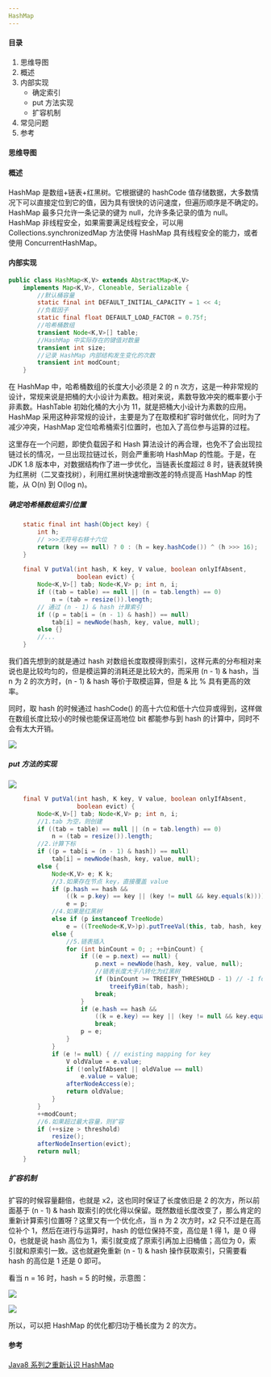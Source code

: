 ```yaml
---
HashMap
---
```


#### 目录

1. 思维导图
2. 概述
3. 内部实现
   - 确定索引
   - put 方法实现
   - 扩容机制
4. 常见问题
5. 参考

#### 思维导图

#### 概述

HashMap 是数组+链表+红黑树。它根据键的 hashCode 值存储数据，大多数情况下可以直接定位到它的值，因为具有很快的访问速度，但遍历顺序是不确定的。HashMap 最多只允许一条记录的键为 null，允许多条记录的值为 null。HashMap 非线程安全，如果需要满足线程安全，可以用 Collections.synchronizedMap 方法使得 HashMap 具有线程安全的能力，或者使用 ConcurrentHashMap。

#### 内部实现

```java
public class HashMap<K,V> extends AbstractMap<K,V>
    implements Map<K,V>, Cloneable, Serializable {
    	//默认桶容量
        static final int DEFAULT_INITIAL_CAPACITY = 1 << 4;
        //负载因子
        static final float DEFAULT_LOAD_FACTOR = 0.75f;
        //哈希桶数组
        transient Node<K,V>[] table;
        //HashMap 中实际存在的键值对数量
        transient int size;
        //记录 HashMap 内部结构发生变化的次数
        transient int modCount;
    }
```

在 HashMap 中，哈希桶数组的长度大小必须是 2 的 n 次方，这是一种非常规的设计，常规来说是把桶的大小设计为素数。相对来说，素数导致冲突的概率要小于非素数。HashTable 初始化桶的大小为 11，就是把桶大小设计为素数的应用。HashMap 采用这种非常规的设计，主要是为了在取模和扩容时做优化，同时为了减少冲突，HashMap 定位哈希桶索引位置时，也加入了高位参与运算的过程。

这里存在一个问题，即使负载因子和 Hash 算法设计的再合理，也免不了会出现拉链过长的情况，一旦出现拉链过长，则会严重影响 HashMap 的性能。于是，在 JDK 1.8 版本中，对数据结构作了进一步优化，当链表长度超过 8 时，链表就转换为红黑树（二叉查找树），利用红黑树快速增删改差的特点提高 HashMap 的性能，从 O(n) 到 O(log n)。

##### 确定哈希桶数组索引位置

```java
    static final int hash(Object key) {
        int h;
        // >>>无符号右移十六位
        return (key == null) ? 0 : (h = key.hashCode()) ^ (h >>> 16);
    }
    
    final V putVal(int hash, K key, V value, boolean onlyIfAbsent,
                   boolean evict) {
        Node<K,V>[] tab; Node<K,V> p; int n, i;
        if ((tab = table) == null || (n = tab.length) == 0)
            n = (tab = resize()).length;
        // 通过 (n - 1) & hash 计算索引
        if ((p = tab[i = (n - 1) & hash]) == null)
            tab[i] = newNode(hash, key, value, null);
        else {}
        //...
    }
```

我们首先想到的就是通过 hash 对数组长度取模得到索引，这样元素的分布相对来说也是比较均匀的，但是模运算的消耗还是比较大的，而采用 (n - 1) & hash，当 n 为 2 的次方时，(n - 1) & hash 等价于取模运算，但是 & 比 % 具有更高的效率。

同时，取 hash 的时候通过 hashCode() 的高十六位和低十六位异或得到，这样做在数组长度比较小的时候也能保证高地位 bit 都能参与到 hash 的计算中，同时不会有太大开销。

![](https://i.loli.net/2019/02/25/5c7380b96f5f7.png)

##### put 方法的实现

![](https://i.loli.net/2019/02/25/5c739044aa5dd.png)

```java
    final V putVal(int hash, K key, V value, boolean onlyIfAbsent,
                   boolean evict) {
        Node<K,V>[] tab; Node<K,V> p; int n, i;
        //1.tab 为空，则创建
        if ((tab = table) == null || (n = tab.length) == 0)
            n = (tab = resize()).length;
        //2.计算下标
        if ((p = tab[i = (n - 1) & hash]) == null)
            tab[i] = newNode(hash, key, value, null);
        else {
            Node<K,V> e; K k;
            //3.如果存在节点 key，直接覆盖 value
            if (p.hash == hash &&
                ((k = p.key) == key || (key != null && key.equals(k))))
                e = p;
            //4.如果是红黑树
            else if (p instanceof TreeNode)
                e = ((TreeNode<K,V>)p).putTreeVal(this, tab, hash, key, value);
            else {
                //5.链表插入
                for (int binCount = 0; ; ++binCount) {
                    if ((e = p.next) == null) {
                        p.next = newNode(hash, key, value, null);
                        //链表长度大于八转化为红黑树
                        if (binCount >= TREEIFY_THRESHOLD - 1) // -1 for 1st
                            treeifyBin(tab, hash);
                        break;
                    }
                    if (e.hash == hash &&
                        ((k = e.key) == key || (key != null && key.equals(k))))
                        break;
                    p = e;
                }
            }
            if (e != null) { // existing mapping for key
                V oldValue = e.value;
                if (!onlyIfAbsent || oldValue == null)
                    e.value = value;
                afterNodeAccess(e);
                return oldValue;
            }
        }
        ++modCount;
        //6.如果超过最大容量，则扩容
        if (++size > threshold)
            resize();
        afterNodeInsertion(evict);
        return null;
    }
```

##### 扩容机制

扩容的时候容量翻倍，也就是 x2，这也同时保证了长度依旧是 2 的次方，所以前面基于 (n - 1) & hash 取索引的优化得以保留。既然数组长度改变了，那么肯定的重新计算索引位置呀？这里又有一个优化点，当 n 为 2 次方时，x2 只不过是在高位补个 1，然后在进行与运算时，hash 的低位保持不变，高位是 1 得 1，是 0 得 0，也就是说 hash 高位为 1，索引就变成了原索引再加上旧桶值；高位为 0，索引就和原索引一致。这也就避免重新 (n - 1) & hash 操作获取索引，只需要看 hash 的高位是 1 还是 0 即可。

看当 n = 16 时，hash = 5 的时候，示意图：

![](https://i.loli.net/2019/02/25/5c73962006a2e.png)

![](https://i.loli.net/2019/02/25/5c73963767162.png)

所以，可以把 HashMap 的优化都归功于桶长度为 2 的次方。

#### 参考

[Java8 系列之重新认识 HashMap](https://mp.weixin.qq.com/s?__biz=MjM5NjQ5MTI5OA==&mid=504261609&idx=1&sn=cdc762fe7c9050e7e9a2554d8c3337a4&mpshare=1&scene=23&srcid=0217AGtnvS7RimagXJQkmTXc#rd)